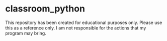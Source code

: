 # classroom_python
This repository has been created for educational purposes only. Please use this as a reference only. I am not responsible for the actions that my program may bring.
